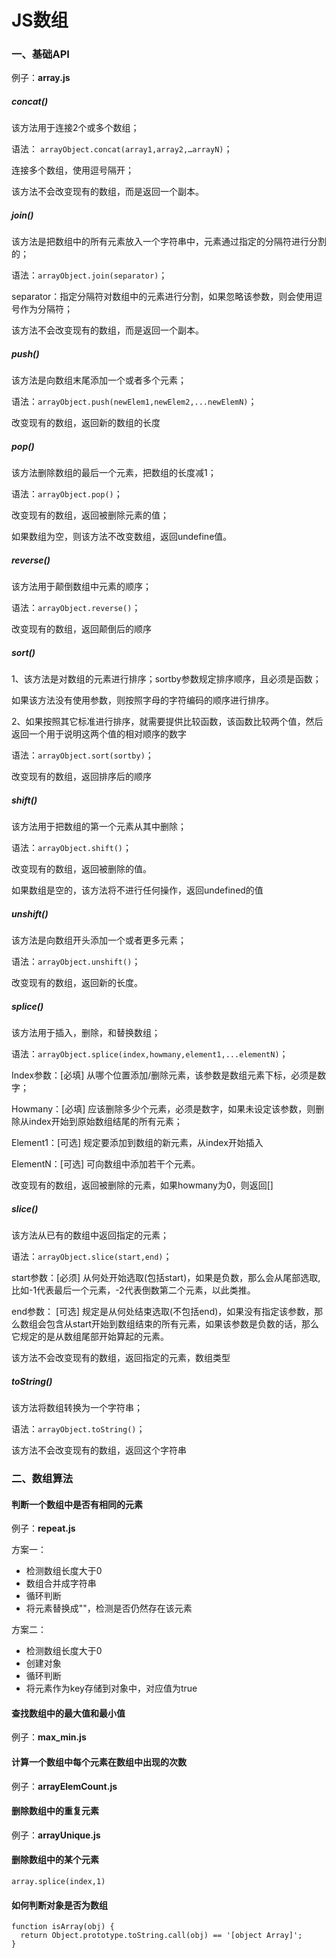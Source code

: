 # JS数组

### 一、基础API

例子：__array.js__

##### concat()

该方法用于连接2个或多个数组；

语法： `arrayObject.concat(array1,array2,…arrayN)`；

连接多个数组，使用逗号隔开；

该方法不会改变现有的数组，而是返回一个副本。



##### join()

该方法是把数组中的所有元素放入一个字符串中，元素通过指定的分隔符进行分割的；

语法：`arrayObject.join(separator)`；

separator：指定分隔符对数组中的元素进行分割，如果忽略该参数，则会使用逗号作为分隔符；

该方法不会改变现有的数组，而是返回一个副本。



##### push()

该方法是向数组末尾添加一个或者多个元素；

语法：`arrayObject.push(newElem1,newElem2,...newElemN)`；

改变现有的数组，返回新的数组的长度



##### pop()

该方法删除数组的最后一个元素，把数组的长度减1；

语法：`arrayObject.pop()`；

改变现有的数组，返回被删除元素的值；

如果数组为空，则该方法不改变数组，返回undefine值。



##### reverse()

该方法用于颠倒数组中元素的顺序；

语法：`arrayObject.reverse()`；

改变现有的数组，返回颠倒后的顺序



##### sort()

1、该方法是对数组的元素进行排序；sortby参数规定排序顺序，且必须是函数；

如果该方法没有使用参数，则按照字母的字符编码的顺序进行排序。

2、如果按照其它标准进行排序，就需要提供比较函数，该函数比较两个值，然后返回一个用于说明这两个值的相对顺序的数字

语法：`arrayObject.sort(sortby)`；

改变现有的数组，返回排序后的顺序



##### shift()

该方法用于把数组的第一个元素从其中删除；

语法：`arrayObject.shift()`；

改变现有的数组，返回被删除的值。

如果数组是空的，该方法将不进行任何操作，返回undefined的值



##### unshift()

该方法是向数组开头添加一个或者更多元素；

语法：`arrayObject.unshift()`；

改变现有的数组，返回新的长度。



##### splice()

该方法用于插入，删除，和替换数组；

语法：`arrayObject.splice(index,howmany,element1,...elementN)`；

Index参数：[必填] 从哪个位置添加/删除元素，该参数是数组元素下标，必须是数字；

Howmany：[必填] 应该删除多少个元素，必须是数字，如果未设定该参数，则删除从index开始到原始数组结尾的所有元素；

Element1：[可选] 规定要添加到数组的新元素，从index开始插入

ElementN：[可选] 可向数组中添加若干个元素。

改变现有的数组，返回被删除的元素，如果howmany为0，则返回[]



##### slice()

该方法从已有的数组中返回指定的元素；

语法：`arrayObject.slice(start,end)`；

start参数：[必须] 从何处开始选取(包括start)，如果是负数，那么会从尾部选取,比如-1代表最后一个元素，-2代表倒数第二个元素，以此类推。

end参数： [可选] 规定是从何处结束选取(不包括end)，如果没有指定该参数，那么数组会包含从start开始到数组结束的所有元素，如果该参数是负数的话，那么它规定的是从数组尾部开始算起的元素。

该方法不会改变现有的数组，返回指定的元素，数组类型



##### toString()

该方法将数组转换为一个字符串；

语法：`arrayObject.toString()`；

该方法不会改变现有的数组，返回这个字符串



### 二、数组算法

#### 判断一个数组中是否有相同的元素

例子：__repeat.js__

方案一：

- 检测数组长度大于0
- 数组合并成字符串
- 循环判断
- 将元素替换成""，检测是否仍然存在该元素

方案二：

- 检测数组长度大于0
- 创建对象
- 循环判断
- 将元素作为key存储到对象中，对应值为true

#### 查找数组中的最大值和最小值

例子：__max_min.js__

#### 计算一个数组中每个元素在数组中出现的次数

例子：__arrayElemCount.js__

#### 删除数组中的重复元素

例子：__arrayUnique.js__

#### 删除数组中的某个元素

```
array.splice(index,1)
```

#### 如何判断对象是否为数组

```
function isArray(obj) {
  return Object.prototype.toString.call(obj) == '[object Array]';
}
```
